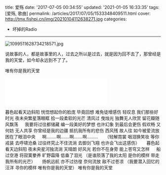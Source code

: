 title: 爱殇
date: '2017-07-05 00:34:55'
updated: '2021-01-05 16:33:35'
tags: [爱殇, 歌曲]
permalink: /articles/2017/07/05/1533348409511.html
cover: http://tmx.fishpi.cn/img/20210104112638271.jpg
categories: 
- 坏掉的Radio

---
![1099511628734218571.jpg](http://tmx.fishpi.cn/img/20210104112638271.jpg)

说故事的人，都是故事里的人，过去之所以是过去，就是因为回不去了，那曾经是我的天堂，如今却永远到不了了。

唯有你是我的天堂

<!--more-->

<iframe frameborder="no" border="0" marginwidth="0" marginheight="0" width=330 height=86 src="//music.163.com/outchain/player?type=2&id=32957786&auto=1&height=66"></iframe>

> 

暮色起看天边斜阳 恍惚想起你的脸庞
毕竟回想 难免徒增感伤 轻叹息 我们那些好时光
夜未央繁星落眼眶 拾一段柔软的光芒
清风过 曳烛光 独舞无人欣赏 留花瓣随风飘荡
&emsp;
我要将过往都储藏 编一段美好的梦想
也许幻象 到最后会更伤 假欢畅 又何妨 无人共享
你曾经是我的边疆 抵抗我所有的悲伤
西风残 故人往 如今被爱流放 困在了眼泪中央
&emsp;
啊……..啊…….啊…….啊………
&emsp;
（轻解霓裳 咽泪换笑妆 等你戎装 去呼啸沧桑
过往终究止不住流淌 去御剑飞翔 也许会飞出这感伤）
&emsp;
暮色起看天边斜阳 夜未央星河独流淌
天晴朗 好风光 若你不在身旁 能上苍穹又怎样
&emsp;
船过空港 将寂寞豢养 旷野霜降 低垂了泪光
（是谁陨落了我的太阳 是你的模样 带走我所有的光芒）
&emsp;
扬帆远航 亦不过彷徨 奈何流放 敌不过苍凉
（我要潜入回忆的汪洋 寻你的模样 唯有你是我的天堂）
唯有你是我的天堂
&emsp;
&nbsp;


